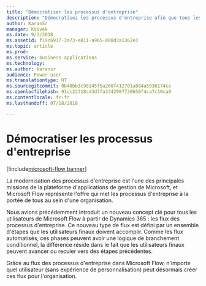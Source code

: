 ```yaml
---
title: "Démocratiser les processus d'entreprise"
description: "Démocratisez les processus d'entreprise afin que tous les utilisateurs puissent créer et exécuter les processus importants pour leur activité."
author: KaranSr
manager: KVivek
ms.date: 9/3/2018
ms.assetid: f19c6917-3a73-e811-a965-000d3a1362e3
ms.topic: article
ms.prod: 
ms.service: business-applications
ms.technology: 
ms.author: karansr
audience: Power user
ms.translationtype: HT
ms.sourcegitcommit: 0b40bb3c98145f5a260f412701a884a5936174ce
ms.openlocfilehash: 91cc22318cd3d7fa3342987730650f4ca7c10ca9
ms.contentlocale: fr-fr
ms.lasthandoff: 07/18/2018

---
```

# <a name="democratize-business-processes"></a>Démocratiser les processus d'entreprise


[!include[microsoft-flow banner](../includes/microsoft-flow.md)]

La modernisation des processus d'entreprise est l'une des principales missions de la plateforme d'applications de gestion de Microsoft, et Microsoft Flow représente l'offre qui met les processus d'entreprise à la portée de tous au sein d'une organisation.

Nous avions précédemment introduit un nouveau concept clé pour tous les utilisateurs de Microsoft Flow à partir de Dynamics 365 : les flux des processus d'entreprise. Ce nouveau type de flux est défini par un ensemble d'étapes que les utilisateurs finaux doivent accomplir. Comme les flux automatisés, ces phases peuvent avoir une logique de branchement conditionnel, la différence réside dans le fait que les utilisateurs finaux peuvent avancer ou reculer vers des étapes précédentes.

Grâce au flux des processus d'entreprise dans Microsoft Flow, n'importe quel utilisateur (sans expérience de personnalisation) peut désormais créer ces flux pour l'organisation.

